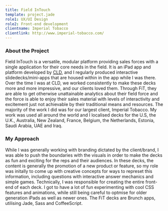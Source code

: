 ```yaml
---
title: Field InTouch
template: project.jade
role1: UX/UI Design
role2: Front-end development
clientname: Imperial Tobacco
clientlink: http://www.imperial-tobacco.com/
---
```


### About the Project
Field InTouch is a versatile, modular platform providing sales forces with a single application for their core needs in the field. It is an iPad app and platform developed by <a href="http://creativelicencedigital.com/" target="_blank" class="highlighted">CLD</a>, and I regularly produced interactive slidedecks/mini-apps that are housed within in the app while I was there.
Over the time I was at CLD, we worked consistently to make these decks more and more impressive, and our clients loved them. Through FiT, they are able to get otherwise unattainable analytics about their field force and the force is able to enjoy their sales material with levels of interactivity and excitement just not achievable by their traditional means and resources.
The majority of the work I did was for our largest client, Imperial Tobacco. My work was used all around the world and I localised decks for the U.S, the U.K., Australia, New Zealand, France, Belgium, the Netherlands, Estonia, Saudi Arabia, UAE and Iraq.

### My Approach
While I was generally working with branding dictated by the client/brand, I was able to push the boundaries with the visuals in order to make the decks as fun and exciting for the reps and their audiences.
In these decks, the content is generally the promotion of a new product or feature, so my role was initally to come up with creative concepts for ways to represet this information, including questions with interactive answer mechanics and simple games.
Technically, I was responsible for creating the entire front-end of each deck. I got to have a lot of fun experimenting with cool CSS features and animations, while still being careful to optmise for older generation iPads as well as newer ones. The FiT decks are Brunch apps, utilising Jade, Sass and CoffeeScript.